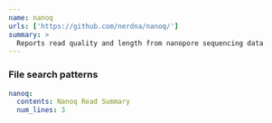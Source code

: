 ```yaml
---
name: nanoq
urls: ['https://github.com/nerdna/nanoq/']
summary: >
  Reports read quality and length from nanopore sequencing data
---
```


### File search patterns

```yaml
nanoq:
  contents: Nanoq Read Summary
  num_lines: 3
```
